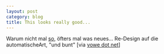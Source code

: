 ```yaml
---
layout: post
category: blog
title: This looks really good...
---
```


Warum nicht mal [so](http://walsweer.de.crazy.sytes.org/), öfters mal was neues... Re-Design auf die automatischeArt, "und bunt" [via [vowe dot net](http://vowe.net/archives/003862.html)]